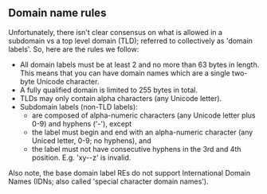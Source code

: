 ## Domain name rules

Unfortunately, there isn't clear consensus on what is allowed in a subdomain vs a top level domain (TLD); referred to collectively as 'domain labels'. So, here are the rules we follow:

* All domain labels must be at least 2 and no more than 63 bytes in length. This means that you can have domain names which are a single two-byte Unicode character.
* A fully qualified domain is limited to 255 bytes in total.
* TLDs may only contain alpha characters (any Unicode letter).
* Subdomain labels (non-TLD labels):
  * are composed of alpha-numeric characters (any Unicode letter plus 0-9) and hyphens ('-'), except
  * the label must begin and end with an alpha-numeric character (any Uniced letter, 0-9; no hyphens), and
  * the label must not have consecutive hyphens in the 3rd and 4th position. E.g. 'xy--z' is invalid.

Also note, the base domain label REs do not support International Domain Names (IDNs; also called 'special character domain names').